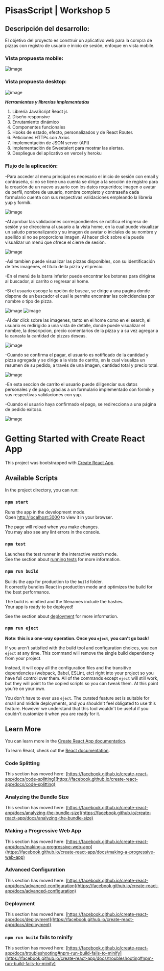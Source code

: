# PisasScript | Workshop 5
## Descripción del desarrollo: 
El objetivo del proyecto es construir un aplicativo web para la compra de pizzas con registro de usuario e inicio de sesión, enfoque en vista mobile.

### Vista propuesta mobile:
![image](https://github.com/mario-cartagena/pisasscript/assets/102397960/ea5acce7-73fc-4698-b735-5a31c4bf839f)


### Vista propuesta desktop:
![image](https://github.com/mario-cartagena/pisasscript/assets/102397960/e88e1613-d16c-4b4f-a7b9-d41e13a0f68d)


***Herramientas y librerias implementadas*** 
1. Librería JavaScript React js
2. Diseño responsive
3. Enrutamiento dinámico
4. Componentes funcionales
5. Hooks de estado, efecto, personalizados y de React Router.
6. Peticiones HTTPs con Axios
7. Implementación de JSON server (API)
8. Implementación de Sweetalert para mostrar las alertas.
9. Despliegue del aplicativo en vercel y heroku


### Flujo de la aplicación:

-Para acceder al menu principal es necesario el  inicio de sesión con email y contraseña, si no se tiene una cuenta se dirige a la sección de registro para la creación de un nuevo usuario con los datos requeridos; imagen o avatar de perfil, nombre de usuario, nombre completo y contraseña cada formulario cuenta con sus respectivas validaciones empleando la libreria yup y formik.

![image](https://github.com/mario-cartagena/pisasscript/assets/102397960/2683ebb1-60fd-4df6-b4fa-f9d4a1778f21)

-Al aprobar las validaciones correspondientes se notifica el ingreso de sesión y se direcciona al usuario a la vista home, en la cual puede visualizar un saludo personalizando y su imagen de avatar o iniciales de su nombre y apellido si no se proporciona imagen. Al hacer click sobre ella puede visualizar un menú que ofrece el cierre de sesión.

![image](https://github.com/mario-cartagena/pisasscript/assets/102397960/0c8b3226-96d8-444d-925d-da28f93b057c)

-Asi tambien puede visualizar las pizzas disponibles, con su identificación de tres imagenes, el titulo de la pizza y el precio.

-En el menú de la barra inferior puede encontrar los botones para dirigirse al buscador, al carrito o regresar al home.

-Si el usuario escoge la opción de buscar, se dirige a una pagina donde dispone de un buscador el cual le permite encontrar las coincidencias por nombre o tipo de pizza.

![image](https://github.com/mario-cartagena/pisasscript/assets/102397960/61d053f6-65f0-4354-8de3-0bb3d95e39d6)
![image](https://github.com/mario-cartagena/pisasscript/assets/102397960/f4aed3df-2865-45ce-8b55-c079c114f366)

-Al dar click sobre las imagenes, tanto en el home como en el search, el usuario es redirigido a una vista de detalle, donde puede visualizar el nombre, la descripcion, precio comentarios de la pizza y a su vez agregar a la canasta la cantidad de pizzas deseas.

![image](https://github.com/mario-cartagena/pisasscript/assets/102397960/358245e0-82cd-40c9-91c6-ef3602d7ccc7)

-Cuando se confirma el pagar, el usuario es notificado de la cantidad y pizza agregada y se dirige a la vista de carrito, en la cual visualiza un resumen de su pedido, a través de una imagen, cantidad total y precio total.

![image](https://github.com/mario-cartagena/pisasscript/assets/102397960/e227835d-5922-455f-a48c-1440891cdcd2)


-En esta seccion de carrito el usuario puede diligenciar sus datos personales y de pago, gracias a un formulario implementado con formik y sus respectivas validaciones con yup.

-Cuando el usuario haya confirmado el pago, se redirecciona a una página de pedido exitoso.

![image](https://github.com/mario-cartagena/pisasscript/assets/102397960/ffb4df22-d740-4450-aedb-527ed4231d85)




# Getting Started with Create React App

This project was bootstrapped with [Create React App](https://github.com/facebook/create-react-app).

## Available Scripts

In the project directory, you can run:

### `npm start`

Runs the app in the development mode.\
Open [http://localhost:3000](http://localhost:3000) to view it in your browser.

The page will reload when you make changes.\
You may also see any lint errors in the console.

### `npm test`

Launches the test runner in the interactive watch mode.\
See the section about [running tests](https://facebook.github.io/create-react-app/docs/running-tests) for more information.

### `npm run build`

Builds the app for production to the `build` folder.\
It correctly bundles React in production mode and optimizes the build for the best performance.

The build is minified and the filenames include the hashes.\
Your app is ready to be deployed!

See the section about [deployment](https://facebook.github.io/create-react-app/docs/deployment) for more information.

### `npm run eject`

**Note: this is a one-way operation. Once you `eject`, you can't go back!**

If you aren't satisfied with the build tool and configuration choices, you can `eject` at any time. This command will remove the single build dependency from your project.

Instead, it will copy all the configuration files and the transitive dependencies (webpack, Babel, ESLint, etc) right into your project so you have full control over them. All of the commands except `eject` will still work, but they will point to the copied scripts so you can tweak them. At this point you're on your own.

You don't have to ever use `eject`. The curated feature set is suitable for small and middle deployments, and you shouldn't feel obligated to use this feature. However we understand that this tool wouldn't be useful if you couldn't customize it when you are ready for it.

## Learn More

You can learn more in the [Create React App documentation](https://facebook.github.io/create-react-app/docs/getting-started).

To learn React, check out the [React documentation](https://reactjs.org/).

### Code Splitting

This section has moved here: [https://facebook.github.io/create-react-app/docs/code-splitting](https://facebook.github.io/create-react-app/docs/code-splitting)

### Analyzing the Bundle Size

This section has moved here: [https://facebook.github.io/create-react-app/docs/analyzing-the-bundle-size](https://facebook.github.io/create-react-app/docs/analyzing-the-bundle-size)

### Making a Progressive Web App

This section has moved here: [https://facebook.github.io/create-react-app/docs/making-a-progressive-web-app](https://facebook.github.io/create-react-app/docs/making-a-progressive-web-app)

### Advanced Configuration

This section has moved here: [https://facebook.github.io/create-react-app/docs/advanced-configuration](https://facebook.github.io/create-react-app/docs/advanced-configuration)

### Deployment

This section has moved here: [https://facebook.github.io/create-react-app/docs/deployment](https://facebook.github.io/create-react-app/docs/deployment)

### `npm run build` fails to minify

This section has moved here: [https://facebook.github.io/create-react-app/docs/troubleshooting#npm-run-build-fails-to-minify](https://facebook.github.io/create-react-app/docs/troubleshooting#npm-run-build-fails-to-minify)
